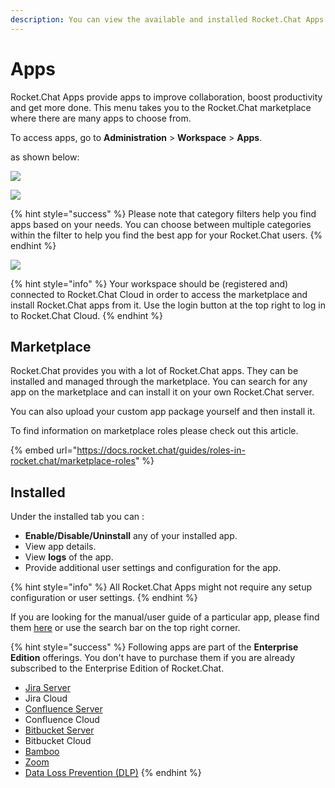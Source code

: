 ```yaml
---
description: You can view the available and installed Rocket.Chat Apps and manage them.
---
```


# Apps

Rocket.Chat Apps provide apps to improve collaboration, boost productivity and get more done. This menu takes you to the Rocket.Chat marketplace where there are many apps to choose from.

To access apps, go to **Administration** > **Workspace** > **Apps**.

as shown below:

![](<../../../.gitbook/assets/2021-11-20\_23-29-48 (1) (1) (1) (1) (12) (10) (1) (1) (5).png>)

![](../../../.gitbook/assets/2022-01-28\_00-12-09.png)

{% hint style="success" %}
Please note that category filters help you find apps based on your needs. You can choose between multiple categories within the filter to help you find the best app for your Rocket.Chat users.
{% endhint %}

![](../../../.gitbook/assets/2022-01-28\_00-07-07.png)

{% hint style="info" %}
Your workspace should be (registered and) connected to Rocket.Chat Cloud in order to access the marketplace and install Rocket.Chat apps from it. Use the login button at the top right to log in to Rocket.Chat Cloud.
{% endhint %}

## Marketplace

Rocket.Chat provides you with a lot of Rocket.Chat apps. They can be installed and managed through the marketplace. You can search for any app on the marketplace and can install it on your own Rocket.Chat server.

You can also upload your custom app package yourself and then install it.

To find information on marketplace roles please check out this article.

{% embed url="https://docs.rocket.chat/guides/roles-in-rocket.chat/marketplace-roles" %}

## Installed

Under the installed tab you can :

* **Enable/Disable/Uninstall** any of your installed app.
* View app details.
* View **logs** of the app.
* Provide additional user settings and configuration for the app.

{% hint style="info" %}
All Rocket.Chat Apps might not require any setup configuration or user settings.
{% endhint %}

If you are looking for the manual/user guide of a particular app, please find them [here](https://docs.rocket.chat/guides/rocket-chat-apps) or use the search bar on the top right corner.

{% hint style="success" %}
Following apps are part of the **Enterprise Edition** offerings. You don't have to purchase them if you are already subscribed to the Enterprise Edition of Rocket.Chat.

* [Jira Server](../../app-guides/atlassian/jira-server-integration.md)
* Jira Cloud
* [Confluence Server](../../app-guides/atlassian/confluence-server-integration.md)
* Confluence Cloud
* [Bitbucket Server](../../app-guides/atlassian/bitbucket-server-integration.md)
* Bitbucket Cloud
* [Bamboo](../../app-guides/atlassian/bamboo-integration.md)
* [Zoom](../../app-guides/zoom.md)
* [Data Loss Prevention (DLP)](../../app-guides/data-loss-prevention-dlp-app.md)
{% endhint %}
